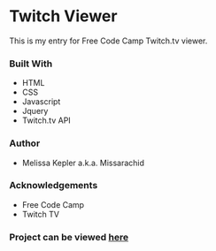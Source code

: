 #  Twitch Viewer
This is my entry for Free Code Camp Twitch.tv viewer.

###  Built With
+  HTML  
+  CSS  
+  Javascript  
+  Jquery  
+  Twitch.tv API  

###  Author
+  Melissa Kepler a.k.a. Missarachid  

###  Acknowledgements
+  Free Code Camp  
+  Twitch TV  

###  Project can be viewed [here]( https://missarachnid.github.io/fcc-twitch-viewer/)
